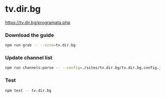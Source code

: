 # tv.dir.bg

https://tv.dir.bg/programata.php

### Download the guide

```sh
npm run grab -- --site=tv.dir.bg
```

### Update channel list

```sh
npm run channels:parse -- --config=./sites/tv.dir.bg/tv.dir.bg.config.js --output=./sites/tv.dir.bg/tv.dir.bg.channels.xml
```

### Test

```sh
npm test -- tv.dir.bg
```
